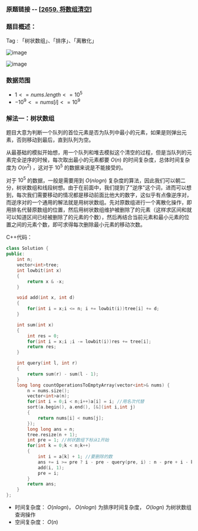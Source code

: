 ### 原题链接 -- [[2659. 将数组清空](https://leetcode.cn/problems/make-array-empty/)]

### 题目概述：
Tag : 「树状数组」、「排序」、「离散化」

![image](https://user-images.githubusercontent.com/99656524/236623456-b6e86fda-babc-4ff7-a9fc-4df755fc1448.png)

![image](https://user-images.githubusercontent.com/99656524/236623465-b63c9460-7155-40c3-a01c-e7d4f71f223a.png)

### 数据范围
* $1 <= nums.length <= 10^5$
* $-10^9 <= nums[i] <= 10^9$

### 解法一：树状数组
题目大意为判断一个队列的首位元素是否为队列中最小的元素，如果是则弹出元素，否则移动到最后，直到队列为空。

从最基础的模拟开始想，用一个队列和堆去模拟这个清空的过程，但是当队列的元素完全逆序的时候，每次取出最小的元素都要 $O(n)$ 的时间复杂度，总体时间复杂度为 $O(n^2)$ ，这对于 $10^5$ 的数据来说是不能接受的。

对于 $10^5$ 的数据，一般是需要用到 $O(nlogn)$ 复杂度的算法，因此我们可以朝二分，树状数组和线段树想。由于在前面中，我们提到了"逆序"这个词，进而可以想到，每次我们需要移动的情况都是移动前面比他大的数字，这似乎有点像逆序对，而逆序对的一个通用的解法就是用树状数组。先对原数组进行一个离散化操作，即用排名代替原数组的位置，然后用树状数组维护被删除了的元素（这样求区间和就可以知道区间已经被删除了的元素的个数），然后再结合当前元素和最小元素的位置之间的元素个数，即可求得每次删除最小元素的移动次数。

C++代码：
```cpp
class Solution {
public:
    int n;
    vector<int>tree;
    int lowbit(int x)
    {
        return x & -x;
    }

    void add(int x, int d)
    {
        for(int i = x;i <= n; i += lowbit(i))tree[i] += d;
    }

    int sum(int x)
    {
        int res = 0;
        for(int i = x;i ;i -= lowbit(i))res += tree[i];
        return res;
    }

    int query(int l, int r)
    {
        return sum(r) - sum(l - 1);
    }
    long long countOperationsToEmptyArray(vector<int>& nums) {
        n = nums.size();
        vector<int>a(n);
        for(int i = 0;i < n;i++)a[i] = i; //用名次代替
        sort(a.begin(), a.end(), [&](int i,int j)
        {
            return nums[i] < nums[j];
        });
        long long ans = n;
        tree.resize(n + 1);
        int pre = 1; //树状数组下标从1开始
        for(int k = 0;k < n;k++)
        {
            int i = a[k] + 1; //要删除的数
            ans += i >= pre ? i - pre - query(pre, i) : n - pre + i - k + query(i, pre - 1);
            add(i, 1);
            pre = i;
        }
        return ans;
    }
};
```
* 时间复杂度： $O(nlogn)$， $O(nlogn)$ 为排序时间复杂度， $O(logn)$ 为树状数组查询操作
* 空间复杂度： $O(n)$ 

